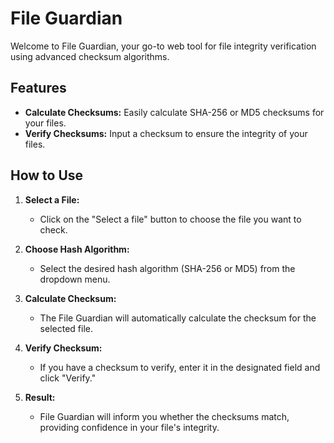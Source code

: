 # File Guardian

Welcome to File Guardian, your go-to web tool for file integrity verification using advanced checksum algorithms.

## Features

- **Calculate Checksums:** Easily calculate SHA-256 or MD5 checksums for your files.
- **Verify Checksums:** Input a checksum to ensure the integrity of your files.

## How to Use

1. **Select a File:**
   - Click on the "Select a file" button to choose the file you want to check.

2. **Choose Hash Algorithm:**
   - Select the desired hash algorithm (SHA-256 or MD5) from the dropdown menu.

3. **Calculate Checksum:**
   - The File Guardian will automatically calculate the checksum for the selected file.

4. **Verify Checksum:**
   - If you have a checksum to verify, enter it in the designated field and click "Verify."

5. **Result:**
   - File Guardian will inform you whether the checksums match, providing confidence in your file's integrity.
